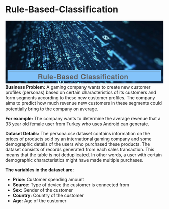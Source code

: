 # Rule-Based-Classification
![Açıklama](Rule-Based.png)
**Business Problem:**
A gaming company wants to create new customer profiles (personas) based on certain characteristics of its customers and form segments according to these new customer profiles. The company aims to predict how much revenue new customers in these segments could potentially bring to the company on average.

**For example:** 
The company wants to determine the average revenue that a 33 year old female user from Turkey who uses Android can generate.

**Dataset Details:**
The persona.csv dataset contains information on the prices of products sold by an international gaming company and some demographic details of the users who purchased these products. The dataset consists of records generated from each sales transaction. This means that the table is not deduplicated. In other words, a user with certain demographic characteristics might have made multiple purchases.

**The variables in the dataset are:**

* **Price:** Customer spending amount
* **Source:** Type of device the customer is connected from
* **Sex:** Gender of the customer
* **Country:** Country of the customer
* **Age:** Age of the customer
